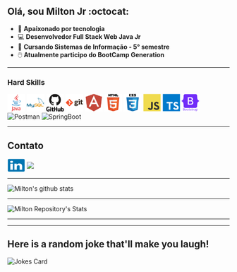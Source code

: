 ##  Olá, sou Milton Jr :octocat:

+ :sparkling_heart:	**Apaixonado por tecnologia**
+ :computer: **Desenvolvedor Full Stack Web Java Jr**
+ :school: **Cursando Sistemas de Informação - 5° semestre**	
+ :computer_mouse: **Atualmente participo do BootCamp Generation**
-----------------------------------------------
### **Hard Skills** 

<img src="https://raw.githubusercontent.com/devicons/devicon/master/icons/java/java-original-wordmark.svg" alt="Java" height="40"
style="max- width:100%"></img>
<img src="https://raw.githubusercontent.com/devicons/devicon/master/icons/mysql/mysql-original-wordmark.svg" alt="MySql" width="40" height="40"
style="max- width:100%"></img>
<img src="https://raw.githubusercontent.com/devicons/devicon/master/icons/github/github-original-wordmark.svg" alt="GitHub" width="40" height="40"
style="max- width:100%"></img>
<img src="https://raw.githubusercontent.com/devicons/devicon/master/icons/git/git-original-wordmark.svg" alt="Git" width="40" height="40"
style="max- width:100%"></img>
<img src="https://raw.githubusercontent.com/devicons/devicon/master/icons/angularjs/angularjs-plain.svg" alt="Ang" width="40" height="40"
style="max- width:100%"></img>
<img src="https://raw.githubusercontent.com/devicons/devicon/master/icons/html5/html5-original-wordmark.svg" alt="Html" width="40" height="40"
style="max- width:100%"></img>
<img src="https://raw.githubusercontent.com/devicons/devicon/master/icons/css3/css3-original-wordmark.svg" alt="CSS" width="40" height="40"
style="max- width:100%"></img>
<img src="https://raw.githubusercontent.com/devicons/devicon/master/icons/javascript/javascript-original.svg" alt="JS" width="40" height="40"
style="max- width:100%"></img>
<img src="https://raw.githubusercontent.com/devicons/devicon/master/icons/typescript/typescript-original.svg" alt="Type" width="40" height="40"
style="max- width:100%"></img>
<img src="https://raw.githubusercontent.com/devicons/devicon/master/icons/bootstrap/bootstrap-plain-wordmark.svg" alt="Bs" width="40" height="40"
style="max- width:100%"></img>
<img src="https://user-images.githubusercontent.com/2676579/34940598-17cc20f0-f9be-11e7-8c6d-f0190d502d64.png" alt="Postman" width="40" height="40"
style="max- width:100%"></img>
<img src="https://www.choczynski.pl/assets/img/spring-boot-icon.svg" alt="SpringBoot" width="40" height="40"
style="max- width:100%"></img>

-----------------------------------------------
## **Contato**
<a href="https://www.linkedin.com/in/mj77/" target="_blank">
<img align="center" alt="Milton-linkedin" height="30" width="40" src="https://raw.githubusercontent.com/devicons/devicon/master/icons/linkedin/linkedin-original.svg" style="max-witdh:100%;"></a>
<a align="center" href="mailto:miltonmjcp@gmail.com" target="_blank" rel="noopener noreferrer"><img align="center" src="https://i.imgur.com/yhJTPLs.png"  width="30" /></a>

-------------------------------------------------
![Milton's github stats](https://github-readme-stats.vercel.app/api?username=milton-668&show_icons=true&count_private=true&theme=radical)

-------------------------------------------------

 ![Milton Repository's Stats](https://github-readme-stats.vercel.app/api/top-langs/?username=milton-668&theme=blue-green)
 
 -------------------------------------------------
 
  
  -----------------------------------------------
  
  ##   Here is a random joke that'll make you laugh!
 ![Jokes Card](https://readme-jokes.vercel.app/api)

<!--
**Milton-668/milton-668** is a ✨ _special_ ✨ repository because its `README.md` (this file) appears on your GitHub profile.

Here are some ideas to get you started:

- 🔭 I’m currently working on ...
- 🌱 I’m currently learning ...
- 👯 I’m looking to collaborate on ...
- 🤔 I’m looking for help with ...
- 💬 Ask me about ...
- 📫 How to reach me: ...
- 😄 Pronouns: ...
- ⚡ Fun fact: ...
-->
